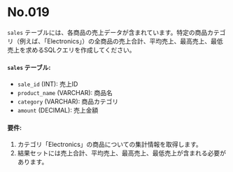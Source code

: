 # No.019

`sales` テーブルには、各商品の売上データが含まれています。特定の商品カテゴリ（例えば、「Electronics」）の全商品の売上合計、平均売上、最高売上、最低売上を求めるSQLクエリを作成してください。

#### `sales` テーブル:

- `sale_id` (INT): 売上ID
- `product_name` (VARCHAR): 商品名
- `category` (VARCHAR): 商品カテゴリ
- `amount` (DECIMAL): 売上金額

#### 要件:

1. カテゴリ「Electronics」の商品についての集計情報を取得します。
2. 結果セットには売上合計、平均売上、最高売上、最低売上が含まれる必要があります。

